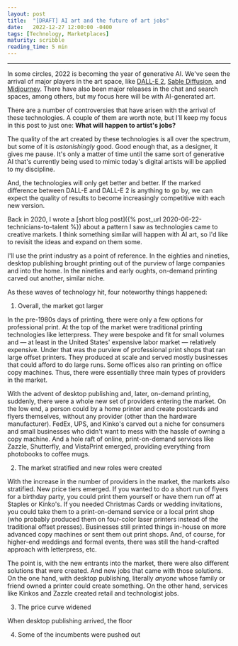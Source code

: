 ```yaml
---
layout: post
title:  "[DRAFT] AI art and the future of art jobs"
date:   2022-12-27 12:00:00 -0400
tags: [Technology, Marketplaces]
maturity: scribble
reading_time: 5 min
---
```


---

In some circles, 2022 is becoming the year of generative AI. We've seen the arrival of major players in the art space, like [DALL-E 2](https://openai.com/dall-e-2/), [Sable Diffusion](https://stability.ai/blog/stable-diffusion-public-release), and [Midjourney](https://midjourney.com). There have also been major releases in the chat and search spaces, among others, but my focus here will be with AI-generated art.

There are a number of controversies that have arisen with the arrival of these technologies. A couple of them are worth note, but I'll keep my focus in this post to just one: <strong>What will happen to artist's jobs?</strong>

The quality of the art created by these technologies is all over the spectrum, but some of it is _astonishingly_ good. Good enough that, as a designer, it gives me pause. It's only a matter of time until the same sort of generative AI that's currently being used to mimic today's digital artists will be applied to my discipline.

And, the technologies will only get better and better. If the marked difference between DALL-E and DALL-E 2 is anything to go by, we can expect the quality of results to become increasingly competitive with each new version.

Back in 2020, I wrote a [short blog post]({% post_url 2020-06-22-technicians-to-talent %}) about a pattern I saw as technologies came to creative markets. I think something similar will happen with AI art, so I'd like to revisit the ideas and expand on them some.

I'll use the print industry as a point of reference. In the eighties and nineties, desktop publishing brought printing out of the purview of large companies and into the home. In the nineties and early oughts, on-demand printing carved out another, similar niche.

As these waves of technology hit, four noteworthy things happened:

1. Overall, the market got larger

In the pre-1980s days of printing, there were only a few options for professional print. At the top of the market were traditional printing technologies like letterpress. They were bespoke and fit for small volumes and &mdash; at least in the United States' expensive labor market &mdash; relatively expensive. Under that was the purview of professional print shops that ran large offset printers. They produced at scale and served mostly businesses that could afford to do large runs. Some offices also ran printing on office copy machines. Thus, there were essentially three main types of providers in the market.

With the advent of desktop publishing and, later, on-demand printing, suddenly, there were a whole new set of providers entering the market. On the low end, a person could by a home printer and create postcards and flyers themselves, without any provider (other than the hardware manufacturer). FedEx, UPS, and Kinko's carved out a niche for consumers and small businesses who didn't want to mess with the hassle of owning a copy machine. And a hole raft of online, print-on-demand services like Zazzle, Shutterfly, and VistaPrint emerged, providing everything from photobooks to coffee mugs.

2. The market stratified and new roles were created

With the increase in the number of providers in the market, the markets also stratified. New price tiers emerged. If you wanted to do a short run of flyers for a birthday party, you could print them yourself or have them run off at Staples or Kinko's. If you needed Christmas Cards or wedding invitations, you could take them to a print-on-demand service or a local print shop (who probably produced them on four-color laser printers instead of the traditional offset presses). Businesses still printed things in-house on more advanced copy machines or sent them out print shops. And, of course, for higher-end weddings and formal events, there was still the hand-crafted approach with letterpress, etc.

The point is, with the new entrants into the market, there were also different solutions that were created. And new jobs that came with those solutions. On the one hand, with desktop publishing, literally _anyone_ whose family or friend owned a printer could create something. On the other hand, services like Kinkos and Zazzle created retail and technologist jobs.

3. The price curve widened

When desktop publishing arrived, the floor

4. Some of the incumbents were pushed out
